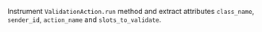 Instrument `ValidationAction.run` method and extract attributes `class_name`, `sender_id`, `action_name` and `slots_to_validate`.